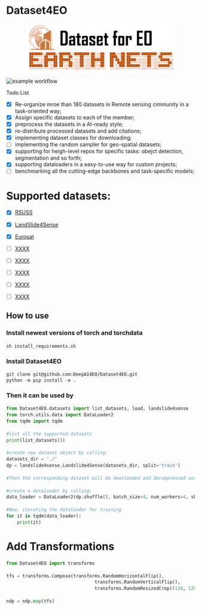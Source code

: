 # Dataset4EO

<div  align="center">    
 <img src="resources/datasets4eo.png" width = "400" height = "130" alt="segmentation" align=center />
</div>

![example workflow](https://github.com/github/docs/actions/workflows/main.yml/badge.svg)

Todo List

- [x] Re-organize mroe than 180 datasets in Remote sensing cimmunity in a task-oriented way;
- [x] Assign specific datasets to each of the member;
- [X] preprocess the datasets in a AI-ready style;
- [X] re-distribute processed datasets and add citations;
- [X] implementing dataset classes for downloading;
- [ ] implementing the random sampler for geo-spatial datasets;
- [X] supporting for heigh-level repos for specific tasks: obejct detection, segmentation and so forth;
- [X] supporting dataloaders in a easy-to-use way for custom projects;
- [ ] benchmarking all the cutting-edge backbones and task-specific models;

# Supported datasets:

- [x] [RSUSS](https://github.com/open-mmlab/mmsegmentation/blob/master/docs/en/dataset_prepare.md#cityscapes)
- [x] [LandSlide4Sense](https://github.com/open-mmlab/mmsegmentation/blob/master/docs/en/dataset_prepare.md#pascal-voc)
- [x] [Eurosat](https://github.com/open-mmlab/mmsegmentation/blob/master/docs/en/dataset_prepare.md#ade20k)
- [ ] [XXXX](https://github.com/open-mmlab/mmsegmentation/blob/master/docs/en/dataset_prepare.md#pascal-context)
- [ ] [XXXX](https://github.com/open-mmlab/mmsegmentation/blob/master/docs/en/dataset_prepare.md#pascal-context)
- [ ] [XXXX](https://github.com/open-mmlab/mmsegmentation/blob/master/docs/en/dataset_prepare.md#pascal-context)
- [ ] [XXXX](https://github.com/open-mmlab/mmsegmentation/blob/master/docs/en/dataset_prepare.md#pascal-context)
- [ ] [XXXX](https://github.com/open-mmlab/mmsegmentation/blob/master/docs/en/dataset_prepare.md#pascal-context)


## How to use

### Install newest versions of torch and torchdata
```shell
sh install_requirements.sh
```

### Install Dataset4EO
```shell
git clone git@github.com:DeepAI4EO/Dataset4EO.git
python -m pip install -e .
```

### Then it can be used by
```python
from Dataset4EO.datasets import list_datasets, load, landslide4sense
from torch.utils.data import DataLoader2
from tqdm import tqdm

#list all the supported datasets
print(list_datasets())

#create new dataset object by calling:
datasets_dir = './'
dp = landslide4sense.Landslide4Sense(datasets_dir, split='train')

#Then the corresponding dataset will be downloaded and decompressed automatically

#create a dataloader by calling:
data_loader = DataLoader2(dp.shuffle(), batch_size=4, num_workers=4, shuffle=True, drop_last=True)

#Now, iterating the dataloader for training
for it in tqdm(data_loader):
    print(it)
```

# Add Transformations
```python
from Dataset4EO import transforms

tfs = transforms.Compose(transforms.RandomHorizontalFlip(),
                                 transforms.RandomVerticalFlip(),
                                 transforms.RandomResizedCrop((128, 128), scale=[0.5, 1]))
                                 
ndp = ndp.map(tfs)
```

